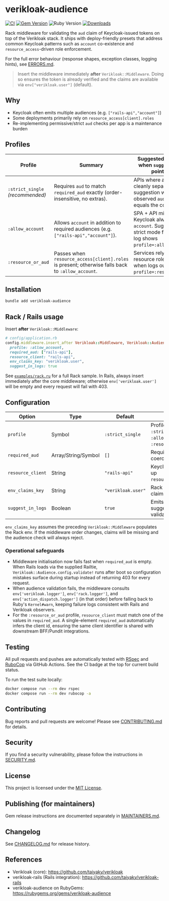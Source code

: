 # verikloak-audience

[![CI](https://github.com/taiyaky/verikloak-audience/actions/workflows/ci.yml/badge.svg?branch=main)](https://github.com/taiyaky/verikloak-audience/actions/workflows/ci.yml)
[![Gem Version](https://img.shields.io/gem/v/verikloak-audience)](https://rubygems.org/gems/verikloak-audience)
![Ruby Version](https://img.shields.io/badge/ruby-%3E%3D%203.1-blue)
[![Downloads](https://img.shields.io/gem/dt/verikloak-audience)](https://rubygems.org/gems/verikloak-audience)

Rack middleware for validating the `aud` claim of Keycloak-issued tokens on top of the Verikloak stack. It ships with deploy-friendly presets that address common Keycloak patterns such as `account` co-existence and `resource_access`-driven role enforcement.

For the full error behaviour (response shapes, exception classes, logging hints), see [ERRORS.md](ERRORS.md).

> Insert the middleware immediately **after** `Verikloak::Middleware`. Doing so ensures the token is already verified and the claims are available via `env["verikloak.user"]` (default).

## Why
- Keycloak often emits multiple audiences (e.g. `["rails-api","account"]`)
- Some deployments primarily rely on `resource_access[client].roles`
- Re-implementing permissive/strict `aud` checks per app is a maintenance burden

## Profiles

| Profile | Summary | Suggested scenarios / when `suggest_in_logs` points here |
|---------|---------|-----------------------------------------------------------|
| `:strict_single` *(recommended)* | Requires `aud` to match `required_aud` exactly (order-insensitive, no extras). | APIs where audiences are cleanly separated. Logged suggestion when the observed `aud` already equals the configured list. |
| `:allow_account` | Allows `account` in addition to required audiences (e.g. `["rails-api","account"]`). | SPA + API mixes where Keycloak always emits `account`. Suggested when strict mode fails and the log shows `profile=:allow_account`. |
| `:resource_or_aud` | Passes when `resource_access[client].roles` is present; otherwise falls back to `:allow_account`. | Services relying on resource roles. Suggested when logs output `profile=:resource_or_aud`. |

## Installation

```bash
bundle add verikloak-audience
```

## Rack / Rails usage

Insert **after** `Verikloak::Middleware`:

```ruby
# config/application.rb
config.middleware.insert_after Verikloak::Middleware, Verikloak::Audience::Middleware,
  profile: :allow_account,
  required_aud: ["rails-api"],
  resource_client: "rails-api",
  env_claims_key: "verikloak.user",
  suggest_in_logs: true
```

See [`examples/rack.ru`](examples/rack.ru) for a full Rack sample. In Rails, always insert immediately after the core middleware; otherwise `env['verikloak.user']` will be empty and every request will fail with 403.

## Configuration

| Option | Type | Default | Description |
|--------|------|---------|-------------|
| `profile` | Symbol | `:strict_single` | Profile selector. Accepts `:strict_single`, `:allow_account`, or `:resource_or_aud`. |
| `required_aud` | Array/String/Symbol | `[]` | Required audience values; coerced to an array internally. |
| `resource_client` | String | `"rails-api"` | Keycloak client id used to look up `resource_access[client].roles`. |
| `env_claims_key` | String | `"verikloak.user"` | Rack env key where verified claims are stored. |
| `suggest_in_logs` | Boolean | `true` | Emits a WARN log with the suggested profile when validation fails. |

`env_claims_key` assumes the preceding `Verikloak::Middleware` populates the Rack env. If the middleware order changes, claims will be missing and the audience check will always reject.

### Operational safeguards
- Middleware initialisation now fails fast when `required_aud` is empty. When Rails loads via the supplied Railtie, `Verikloak::Audience.config.validate!` runs after boot so configuration mistakes surface during startup instead of returning 403 for every request.
- When audience validation fails, the middleware consults `env['verikloak.logger']`, `env['rack.logger']`, and `env['action_dispatch.logger']` (in that order) before falling back to Ruby's `Kernel#warn`, keeping failure logs consistent with Rails and Verikloak observers.
- For the `:resource_or_aud` profile, `resource_client` must match one of the values in `required_aud`. A single-element `required_aud` automatically infers the client id, ensuring the same client identifier is shared with downstream BFF/Pundit integrations.

## Testing
All pull requests and pushes are automatically tested with [RSpec](https://rspec.info/) and [RuboCop](https://rubocop.org/) via GitHub Actions.
See the CI badge at the top for current build status.

To run the test suite locally:

```bash
docker compose run --rm dev rspec
docker compose run --rm dev rubocop -a
```

## Contributing
Bug reports and pull requests are welcome! Please see [CONTRIBUTING.md](CONTRIBUTING.md) for details.

## Security
If you find a security vulnerability, please follow the instructions in [SECURITY.md](SECURITY.md).

## License
This project is licensed under the [MIT License](LICENSE).

## Publishing (for maintainers)
Gem release instructions are documented separately in [MAINTAINERS.md](MAINTAINERS.md).

## Changelog
See [CHANGELOG.md](CHANGELOG.md) for release history.

## References
- Verikloak (core): https://github.com/taiyaky/verikloak
- verikloak-rails (Rails integration): https://github.com/taiyaky/verikloak-rails
- verikloak-audience on RubyGems: https://rubygems.org/gems/verikloak-audience
